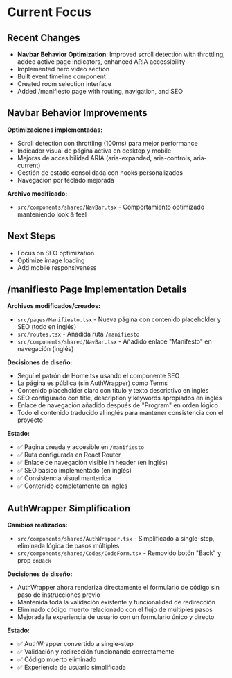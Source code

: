 # Current Focus

## Recent Changes

- **Navbar Behavior Optimization**: Improved scroll detection with throttling, added active page indicators, enhanced ARIA accessibility
- Implemented hero video section
- Built event timeline component
- Created room selection interface
- Added /manifiesto page with routing, navigation, and SEO

## Navbar Behavior Improvements

**Optimizaciones implementadas:**

- Scroll detection con throttling (100ms) para mejor performance
- Indicador visual de página activa en desktop y mobile
- Mejoras de accesibilidad ARIA (aria-expanded, aria-controls, aria-current)
- Gestión de estado consolidada con hooks personalizados
- Navegación por teclado mejorada

**Archivo modificado:**

- `src/components/shared/NavBar.tsx` - Comportamiento optimizado manteniendo look & feel

## Next Steps

- Focus on SEO optimization
- Optimize image loading
- Add mobile responsiveness

## /manifiesto Page Implementation Details

**Archivos modificados/creados:**

- `src/pages/Manifiesto.tsx` - Nueva página con contenido placeholder y SEO (todo en inglés)
- `src/routes.tsx` - Añadida ruta `/manifiesto`
- `src/components/shared/NavBar.tsx` - Añadido enlace "Manifesto" en navegación (inglés)

**Decisiones de diseño:**

- Seguí el patrón de Home.tsx usando el componente SEO
- La página es pública (sin AuthWrapper) como Terms
- Contenido placeholder claro con título y texto descriptivo en inglés
- SEO configurado con title, description y keywords apropiados en inglés
- Enlace de navegación añadido después de "Program" en orden lógico
- Todo el contenido traducido al inglés para mantener consistencia con el proyecto

**Estado:**

- ✅ Página creada y accesible en `/manifiesto`
- ✅ Ruta configurada en React Router
- ✅ Enlace de navegación visible in header (en inglés)
- ✅ SEO básico implementado (en inglés)
- ✅ Consistencia visual mantenida
- ✅ Contenido completamente en inglés

## AuthWrapper Simplification

**Cambios realizados:**

- `src/components/shared/AuthWrapper.tsx` - Simplificado a single-step, eliminada lógica de pasos múltiples
- `src/components/shared/Codes/CodeForm.tsx` - Removido botón "Back" y prop `onBack`

**Decisiones de diseño:**

- AuthWrapper ahora renderiza directamente el formulario de código sin paso de instrucciones previo
- Mantenida toda la validación existente y funcionalidad de redirección
- Eliminado código muerto relacionado con el flujo de múltiples pasos
- Mejorada la experiencia de usuario con un formulario único y directo

**Estado:**

- ✅ AuthWrapper convertido a single-step
- ✅ Validación y redirección funcionando correctamente
- ✅ Código muerto eliminado
- ✅ Experiencia de usuario simplificada
